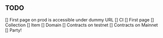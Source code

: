 ## TODO
[] First page on prod is accessible under dummy URL
[] CI
[] First page
[] Collection
[] Item
[] Domain
[] Contracts on testnet
[] Contracts on Mainnet
[] Party!

